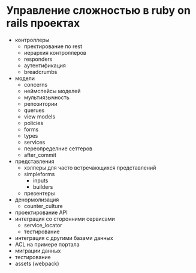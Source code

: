 # Управление сложностью в ruby on rails проектах

* контроллеры
  * пректирование по rest
  * иерархия контроллеров
  * responders
  * аутентификация
  * breadcrumbs
* модели
  * concerns
  * неймспейсы моделей
  * мультиязычность
  * репозитории
  * querues
  * view models
  * policies
  * forms
  * types
  * services
  * переопределние сеттеров
  * after_commit
* представления
  * хэлперы для часто встречающихся представлений
  * simpleforms
    * inputs
    * builders
  * презентеры
* денормолизация
  * counter_culture
* проектирование API
* интеграция со сторонними сервисами
  * service_locator
  * тестирование
* интеграция с другими базами данных
* ACL на примере портала
* миграции данных
* тестирование
* assets (webpack)
